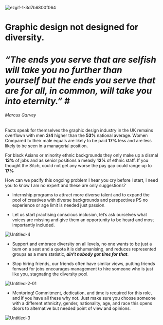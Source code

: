 ![ezgif-1-3d7b6800f064](https://user-images.githubusercontent.com/94851382/143467604-d1d4f1d2-9ac3-45e6-89d2-cedd4c276626.gif)

# Graphic design not designed for diversity.


# ***“The ends you serve that are selfish will take you no further than yourself but the ends you serve that are for all, in common, will take you into eternity.” #***
###### Marcus Garvey 


Facts speak for themselves the graphic design industry in the UK remains overflown with men **3/4** higher than the **53%** national average. Women Compared to their male equals are likely to be paid **17%** less and are less likely to be seen in a managerial position.

For black Asians or minority ethnic backgrounds they only make up a dismal **13%** of jobs and as senior positions a measly **12%** of ethnic staff. If you thought the Sitch, could not get any worse the pay gap could range up to **17%** 


<p> How can we pacify this ongoing problem I hear you cry before I start, I need you to know I am no expert and these are only suggestions? 

* Internship programs to attract more diverse talent and to expand the pool of creatives with diverse backgrounds and perspectives PS no experience or age limit is needed just passion.
 


 


* Let us start practising conscious inclusion, let’s ask ourselves what voices are missing and give them an opportunity to be heard and most importantly included. 

 
![Untitled-4](https://user-images.githubusercontent.com/94851382/143686564-2b0a4f90-5cc3-4d08-9eed-5adc023c8b6b.jpg)

 
 * Support and embrace diversity on all levels, no one wants to be just a bum on a seat and a quota it is dehumanising, and reduces represented groups as a mere statistic, ***ain’t nobody got time for that***.
 
 
* Stop hiring friends, our friends often have similar views, putting friends forward for jobs encourages management to hire someone who is just like you, stagnating the diversity pool.


![Untitled-2-01](https://user-images.githubusercontent.com/94851382/143685711-d189fd58-a4c2-475e-b820-8a6c34c4f40b.jpg)


* Mentoring! Commitment, dedication, and time is required for this role, and if you have all these why not. Just make sure you choose someone with a different ethnicity, gender, nationality, age, and race this opens doors to alternative but needed point of view and opinions. 

![Untitled-3](https://user-images.githubusercontent.com/94851382/143686286-755f0386-69e3-47ac-9653-f98841de9299.jpg)
